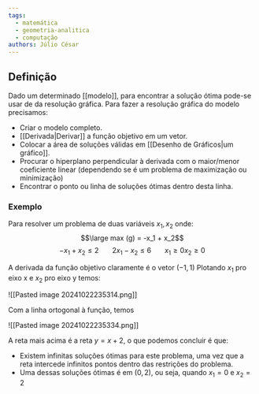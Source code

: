 ```yaml
---
tags:
  - matemática
  - geometria-analitica
  - computação
authors: Júlio César
---
```

## Definição

Dado um determinado [[modelo]], para encontrar a solução ótima pode-se usar de da resolução gráfica. Para fazer a resolução gráfica do modelo precisamos:

- Criar o modelo completo.
- [[Derivada|Derivar]] a função objetivo em um vetor.
- Colocar a área de soluções válidas em [[Desenho de Gráficos|um gráfico]].
- Procurar o hiperplano perpendicular à derivada com o maior/menor coeficiente linear (dependendo se é um problema de maximização ou minimização)
- Encontrar o ponto ou linha de soluções ótimas dentro desta linha.

### Exemplo

Para resolver um problema de duas variáveis $x_1, x_2$ onde:
$$\large max (g) = -x_1 + x_2$$
$$
-x_1 + x_2 \le 2 \ \ \ \ \ \ \ 2x_1-x_2 \le 6 \ \ \ \ \ \ \ x_1\ge0 x_2\ge0
$$

A derivada da função objetivo claramente é o vetor $(-1,1)$
Plotando $x_1$ pro eixo x e $x_2$ pro eixo y temos:

![[Pasted image 20241022235314.png]]

Com a linha ortogonal à função, temos

![[Pasted image 20241022235334.png]]

A reta mais acima é a reta $y = x + 2$, o que podemos concluir é que:
- Existem infinitas soluções ótimas para este problema, uma vez que a reta intercede infinitos pontos dentro das restrições do problema.
- Uma dessas soluções ótimas é em $(0,2)$, ou seja, quando $x_1 = 0$ e $x_2 = 2$
<div style="display:flex; align-items:center; justify-content: center">

</div>